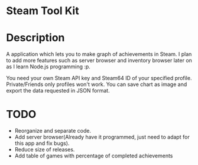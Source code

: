 # Steam Tool Kit 

# Description 

A application which lets you to make graph of achievements in Steam.
I plan to add more features such as server browser and inventory browser later on as I learn Node.js programming :p.

You need your own Steam API key and Steam64 ID of your specified profile.
Private/Friends only profiles won't work.
You can save chart as image and export the data requested in JSON format.

# TODO
- Reorganize and separate code.<br/>
- Add server browser(Already have it programmed, just need to adapt for this app and fix bugs).<br/>
- Reduce size of releases.<br/>
- Add table of games with percentage of completed achievements 
